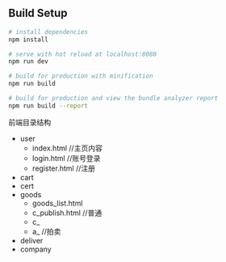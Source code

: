 

## Build Setup

``` bash
# install dependencies
npm install

# serve with hot reload at localhost:8080
npm run dev

# build for production with minification
npm run build

# build for production and view the bundle analyzer report
npm run build --report
```

前端目录结构

- user
    - index.html        //主页内容
    - login.html        //账号登录
    - register.html     //注册
- cart
- cert
- goods
    - goods_list.html
    - c_publish.html  //普通
    - c_
    - a_  //拍卖
- deliver 
- company    